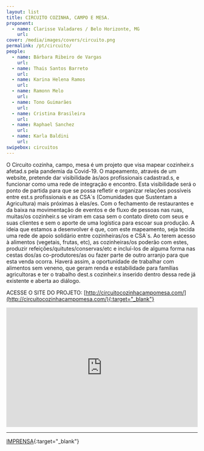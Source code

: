 ```yaml
---
layout: list
title: CIRCUITO COZINHA, CAMPO E MESA. 
proponent:
  - name: Clarisse Valadares / Belo Horizonte, MG
    url: 
cover: /media/images/covers/circuito.png
permalink: /pt/circuito/
people:
  - name: Bárbara Ribeiro de Vargas
    url: 
  - name: Thais Santos Barreto
    url: 
  - name: Karina Helena Ramos
    url: 
  - name: Ramonn Melo
    url: 
  - name: Tono Guimarães
    url: 
  - name: Cristina Brasileira
    url: 
  - name: Raphael Sanchez
    url: 
  - name: Karla Baldini
    url: 
swipebox: circuitos
---
```


O Circuito cozinha, campo, mesa é um projeto que visa mapear cozinheir.s afetad.s pela pandemia da Covid-19. O mapeamento, através de um website, pretende dar visibilidade às/aos profissionais cadastrad.s, e funcionar como uma rede de integração e encontro. Esta visibilidade será o ponto de partida para que se possa refletir e organizar relações possíveis entre est.s profissionais e as CSA´s (Comunidades que Sustentam a Agricultura) mais próximas à elas/es. Com o fechamento de restaurantes e da baixa na movimentação de eventos e de fluxo de pessoas nas ruas, muitas/os cozinheir.s se viram em casa sem o contato direto com seus e suas clientes e sem o aporte de uma logística para escoar sua produção. A ideia que estamos a desenvolver é que, com este mapeamento, seja tecida uma rede de apoio solidário entre cozinheiras/os e CSA´s. Ao terem acesso à alimentos (vegetais, frutas, etc), as cozinheiras/os poderão com estes, produzir refeições/quitutes/conservas/etc e incluí-los de alguma forma nas cestas dos/as co-produtores/as ou fazer parte de outro arranjo para que
esta venda ocorra. Haverá assim, a oportunidade de trabalhar com alimentos sem veneno, que geram renda e estabilidade para famílias agricultoras e ter o trabalho dest.s cozinheir.s inserido dentro dessa rede já existente e aberta ao diálogo.


ACESSE O SITE DO PROJETO: [http://circuitocozinhacampomesa.com/](http://circuitocozinhacampomesa.com/){:target="_blank"}
  
  
<iframe width="100%" height="315" src="https://www.youtube.com/embed/1zGfEC4_i84" frameborder="0" allow="accelerometer; autoplay; encrypted-media; gyroscope; picture-in-picture" allowfullscreen></iframe>
 
 
--- 

[IMPRENSA](/3ed/pt/imprensa/circuito){:target="_blank"}